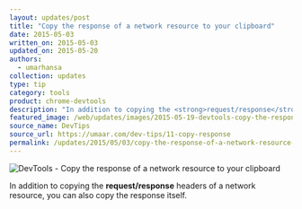```yaml
---
layout: updates/post
title: "Copy the response of a network resource to your clipboard"
date: 2015-05-03
written_on: 2015-05-03
updated_on: 2015-05-20
authors:
  - umarhansa
collection: updates
type: tip
category: tools
product: chrome-devtools
description: "In addition to copying the <strong>request/response</strong> headers of a network resource, you can also copy the response itself.\uFEFF"
featured_image: /web/updates/images/2015-05-19-devtools-copy-the-response-of-a-network-resource-to-your-clipboard/copy-response.gif
source_name: DevTips
source_url: https://umaar.com/dev-tips/11-copy-response
permalink: /updates/2015/05/03/copy-the-response-of-a-network-resource-to-your-clipboard.html
---
```

<img src="/web/updates/images/2015-05-19-devtools-copy-the-response-of-a-network-resource-to-your-clipboard/copy-response.gif" alt="DevTools - Copy the response of a network resource to your clipboard">

In addition to copying the <strong>request/response</strong> headers of a network resource, you can also copy the response itself.﻿
